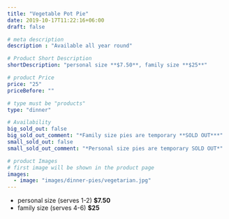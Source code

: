 ```yaml
---
title: "Vegetable Pot Pie"
date: 2019-10-17T11:22:16+06:00
draft: false

# meta description
description : "Available all year round"

# Product Short Description
shortDescription: "personal size **$7.50**, family size **$25**"

# product Price
price: "25"
priceBefore: ""

# type must be "products"
type: "dinner"

# Availability
big_sold_out: false
big_sold_out_comment: "*Family size pies are temporary **SOLD OUT***"
small_sold_out: false
small_sold_out_comment: "*Personal size pies are temporary SOLD OUT*"

# product Images
# first image will be shown in the product page
images:
  - image: "images/dinner-pies/vegetarian.jpg"
---
```


- personal size (serves 1-2) **$7.50**
- family size (serves 4-6) **$25**